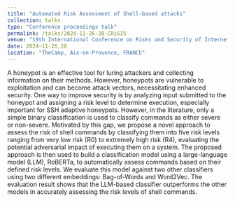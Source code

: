 ```yaml
---
title: "Automated Risk Assessment of Shell-based attacks"
collection: talks
type: "Conference proceedings talk"
permalink: /talks/2024-11-26-28-CRiSIS
venue: "19th International Conference on Risks and Security of Internet and Systems"
date: 2024-11-26,28
location: "TheCamp, Aix-en-Provence, FRANCE"
---
```


A honeypot is an effective tool for luring attackers and collecting information on their methods. However, honeypots are vulnerable to exploitation and can become attack vectors, necessitating enhanced security. One way to improve security is by analyzing input submitted to the honeypot and assigning a risk level to determine execution, especially important for SSH adaptive honeypots. However, in the literature, only a simple binary classification is used to classify commands as either severe or non-severe. Motivated by this gap, we propose a novel approach to assess the risk of shell commands by classifying them into five risk levels ranging from very low risk (R0) to extremely high risk (R4), evaluating the potential adversarial impact of executing them on a system. The proposed approach is then used to build a classification model using a large-language model (LLM), RoBERTa, to automatically assess commands based on their defined risk levels. We evaluate this model against two other classifiers using two different embeddings: Bag-of-Words and Word2Vec. The evaluation result shows that the LLM-based classifier outperforms the other models in accurately assessing the risk levels of shell commands.
